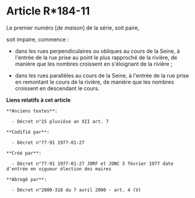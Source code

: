 # Article R*184-11

Le premier numéro [*de maison*] de la série, soit paire,

soit impaire, commence : 

- dans les rues perpendiculaires ou obliques au cours de la Seine, à l'entrée de la rue prise au point le plus rapproché de
la rivière, de manière que les nombres croissent en s'éloignant de la rivière ; 

- dans les rues parallèles au cours de la Seine, à l'entrée de la rue prise en remontant le cours de la rivière, de manière
que les nombres croissent en descendant le cours.

**Liens relatifs à cet article**

	**Anciens textes**:

	  - Décret n°15 pluviôse an XII art. 7

	**Codifié par**:

	  - Décret n°77-91 1977-01-27

	**Créé par**:

	  - Décret n°77-91 1977-01-27 JORF et JONC 3 février 1977 date d'entrée en vigueur élection des maires

	**Abrogé par**:

	  - Décret n°2000-318 du 7 avril 2000 - art. 4 (V)

